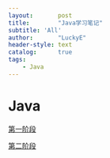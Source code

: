 ```yaml
---
layout:       post
title:        "Java学习笔记"
subtitle: 'All'
author:       "LuckyE"
header-style: text
catalog:      true
tags:
    - Java
---
```



# Java

[第一阶段](Java%20d7ab9567245147648c0131db360db1a4/%E7%AC%AC%E4%B8%80%E9%98%B6%E6%AE%B5%20d3387c3614814acc84bab178d676063c.md)

[第二阶段](Java%20d7ab9567245147648c0131db360db1a4/%E7%AC%AC%E4%BA%8C%E9%98%B6%E6%AE%B5%202aebcf0bcb5a4e8fbc1d19af60ee9277.md)
